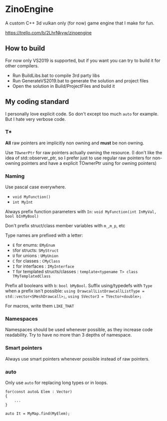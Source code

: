 # ZinoEngine

A custom C++ 3d vulkan only (for now) game engine that I make for fun.

https://trello.com/b/2LhrNkyw/zinoengine

## How to build

For now only VS2019 is supported, but if you want you can try to build it for other compilers.

- Run BuildLibs.bat to compile 3rd party libs
- Run GenerateVS2019.bat to generate the solution and project files
- Open the solution in Build/ProjectFiles and build it

## My coding standard

I personally love explicit code. So don't except too much `auto` for example. But I hate very verbose code.

### T*

**All** raw pointers are implicitly non owning and **must** be non owning. 

Use `TOwnerPtr` for raw pointers actually owning the resource.
(I don't like the idea of std::observer_ptr, so I prefer just to use regular raw pointers for non-owning pointers and have a explicit TOwnerPtr using for owning pointers)

### Naming

Use pascal case everywhere.

- `void MyFunction()`
- `int MyInt`

Always prefix function parameters with `In`: `void MyFunction(int InMyVal, bool bInMyBool)`

Don't prefix struct/class member variables with `m_`,`m_p`, etc


Type names are prefixed with a letter:

- `E` for enums: `EMyEnum`
- `S`for structs: `SMyStruct`
- `U` for unions : `UMyUnion`
- `C` for classes : `CMyClass`
- `I` for interfaces : `IMyInterface`
- `T` for templated structs/classes : `template<typename T> class TMyTemplatedClass`

Prefix all booleans with `b`: `bool bMyBool`.
Suffix using/typedefs with `Type` when a prefix isn't possible: `using DrawcallListDrawcallListType = std::vector<SMeshDrawcall>;`, `using SVector3 = TVector<double>;`

For macros, write them `LIKE_THAT`

### Namespaces
Namespaces should be used whenever possible, as they increase code readability. Try to have no more than 3 depths of namespace.


### Smart pointers

Always use smart pointers whenever possible instead of raw pointers.

### auto
Only use `auto` for replacing long types or in loops.

    for(const auto& Elem : Vector)
    {
        ...
    }

    auto It = MyMap.find(MyElem);



